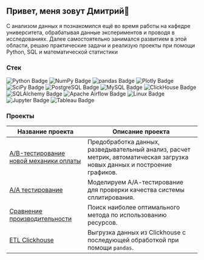 ## Привет, меня зовут Дмитрий👋

С анализом данных я познакомился ещё во время работы на кафедре университета, обрабатывая данные экспериментов и проводя в исследованиях. Далее самостоятельно занимался развитием в этой области, решаю практические задачи и реализую проекты при помощи Python, SQL и математической статистики

### Стек 
<div align="left">
  
![Python Badge](https://img.shields.io/badge/Python-3776AB?logo=python&logoColor=fff&style=flat)
![NumPy Badge](https://img.shields.io/badge/NumPy-013243?logo=numpy&logoColor=fff&style=flat)
![pandas Badge](https://img.shields.io/badge/pandas-150458?logo=pandas&logoColor=fff&style=flat)
![Plotly Badge](https://img.shields.io/badge/Plotly-3F4F75?logo=plotly&logoColor=fff&style=flat)
![SciPy Badge](https://img.shields.io/badge/SciPy-8CAAE6?logo=scipy&logoColor=fff&style=flat)
![PostgreSQL Badge](https://img.shields.io/badge/PostgreSQL-4169E1?logo=postgresql&logoColor=fff&style=flat)
![MySQL Badge](https://img.shields.io/badge/MySQL-4479A1?logo=mysql&logoColor=fff&style=flat)
![ClickHouse Badge](https://img.shields.io/badge/ClickHouse-FFCC01?logo=clickhouse&logoColor=000&style=flat)
![SQLAlchemy Badge](https://img.shields.io/badge/SQLAlchemy-D71F00?logo=sqlalchemy&logoColor=fff&style=flat)
![Apache Airflow Badge](https://img.shields.io/badge/Apache%20Airflow-017CEE?logo=apacheairflow&logoColor=fff&style=flat)
![Linux Badge](https://img.shields.io/badge/Linux-FCC624?logo=linux&logoColor=000&style=flat)
![Jupyter Badge](https://img.shields.io/badge/Jupyter-F37626?logo=jupyter&logoColor=fff&style=flat)
![Tableau Badge](https://img.shields.io/badge/Tableau-E97627?logo=tableau&logoColor=fff&style=flat)

</div>

### Проекты
|Название проекта| Описание проекта|
|----------------|-----------------|
|[А/B-тестирование новой механики оплаты](https://github.com/DGrbnv/A-B-testing-statistics)|Предобработка данных, разведывательный анализ, расчет метрик, автоматическая загрузка новых данных и построение графиков.|
|[A/A тестирование](https://github.com/DGrbnv/A-A-split-test)|Моделируем А/А-тестирование для проверки качества системы сплитирования.|
|[Сравнение производительности](https://github.com/DGrbnv/speed_comparsion)|Поиск наиболее оптимального метода по использованию ресурсов.|
|[ETL Clickhouse](https://github.com/DGrbnv/etl_clickhouse)|Выгрузка данных из Clickhouse c последующей обработкой при помощи `pandas`.|

<!--
**DGrbnv/dgrbnv** is a ✨ _special_ ✨ repository because its `README.md` (this file) appears on your GitHub profile.

Here are some ideas to get you started:

- 🔭 I’m currently working on ...
- 🌱 I’m currently learning ...
- 👯 I’m looking to collaborate on ...
- 🤔 I’m looking for help with ...
- 💬 Ask me about ...
- 📫 How to reach me: ...
- 😄 Pronouns: ...
- ⚡ Fun fact: ...
-->
